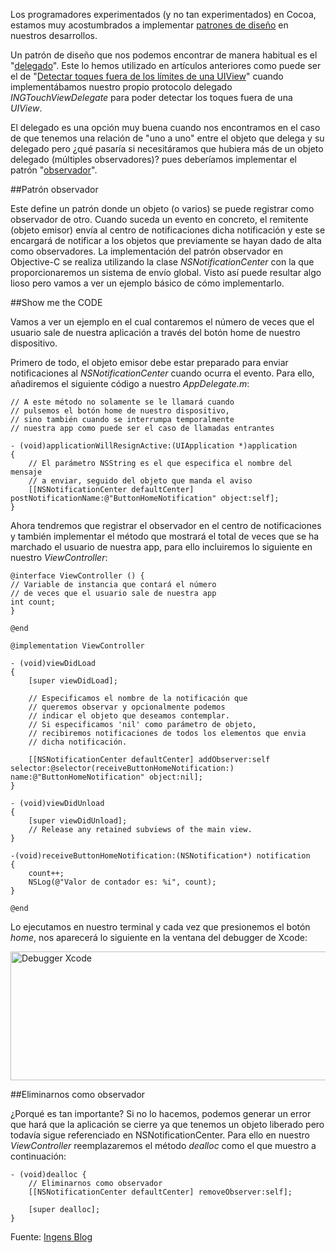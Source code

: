 Los programadores experimentados (y no tan experimentados) en Cocoa, estamos muy acostumbrados a implementar [patrones de diseño](http://goo.gl/NAIun) en nuestros desarrollos.

Un patrón de diseño que nos podemos encontrar de manera habitual es el "[delegado](http://goo.gl/5Wyw0)". Este lo hemos utilizado en artículos anteriores como puede ser el de "[Detectar toques fuera de los límites de una UIView](http://objective-c.es/detectar-toques-fuera-de-los-limites-de-una-uiview/)" cuando implementábamos nuestro propio protocolo delegado *INGTouchViewDelegate* para poder detectar los toques fuera de una *UIView*.

El delegado es una opción muy buena cuando nos encontramos en el caso de que tenemos una relación de "uno a uno" entre el objeto que delega y su delegado pero ¿qué pasaría si necesitáramos que hubiera más de un objeto delegado (múltiples observadores)? pues deberíamos implementar el patrón "[observador](http://goo.gl/oi9C)".

##Patrón observador

Este define un patrón donde un objeto (o varios) se puede registrar como observador de otro. Cuando suceda un evento en concreto, el remitente (objeto emisor) envía al centro de notificaciones dicha notificación y este se encargará de notificar a los objetos que previamente se hayan dado de alta como observadores. La implementación del patrón observador en Objective-C se realiza utilizando la clase *NSNotificationCenter* con la que proporcionaremos un sistema de envío global. Visto así puede resultar algo lioso pero vamos a ver un ejemplo básico de cómo implementarlo.

##Show me the CODE

Vamos a ver un ejemplo en el cual contaremos el número de veces que el usuario sale de nuestra aplicación a través del botón home de nuestro dispositivo.
 
Primero de todo, el objeto emisor debe estar preparado para enviar notificaciones al *NSNotificationCenter* cuando ocurra el evento. Para ello, añadiremos el siguiente código a nuestro *AppDelegate.m*:

    // A este método no solamente se le llamará cuando 
    // pulsemos el botón home de nuestro dispositivo, 
    // sino también cuando se interrumpa temporalmente 
    // nuestra app como puede ser el caso de llamadas entrantes
     
    - (void)applicationWillResignActive:(UIApplication *)application
    {
        // El parámetro NSString es el que especifica el nombre del mensaje 
        // a enviar, seguido del objeto que manda el aviso
        [[NSNotificationCenter defaultCenter] postNotificationName:@"ButtonHomeNotification" object:self];
    }
    
Ahora tendremos que registrar el observador en el centro de notificaciones y también implementar el método que mostrará el total de veces que se ha marchado el usuario de nuestra app, para ello incluiremos lo siguiente en nuestro *ViewController*:

    @interface ViewController () {
    // Variable de instancia que contará el número 
    // de veces que el usuario sale de nuestra app
    int count;
    }
    
    @end
     
    @implementation ViewController
     
    - (void)viewDidLoad
    {
        [super viewDidLoad];
         
        // Especificamos el nombre de la notificación que
        // queremos observar y opcionalmente podemos
        // indicar el objeto que deseamos contemplar.
        // Si especificamos 'nil' como parámetro de objeto, 
        // recibiremos notificaciones de todos los elementos que envia
        // dicha notificación.
         
        [[NSNotificationCenter defaultCenter] addObserver:self selector:@selector(receiveButtonHomeNotification:) name:@"ButtonHomeNotification" object:nil];
    }
     
    - (void)viewDidUnload
    {
        [super viewDidUnload];
        // Release any retained subviews of the main view.
    }
     
    -(void)receiveButtonHomeNotification:(NSNotification*) notification
    {
        count++;
        NSLog(@"Valor de contador es: %i", count);
    }
     
    @end    

Lo ejecutamos en nuestro terminal y cada vez que presionemos el botón *home*, nos aparecerá lo siguiente en la ventana del debugger de Xcode:

<a href="http://objective-c.es/wp-content/uploads/2013/02/debugger_xcode_nsnotificationcenter.png"><img src="http://objective-c.es/wp-content/uploads/2013/02/debugger_xcode_nsnotificationcenter.png" alt="Debugger Xcode" width="721" height="206" class="aligncenter size-full wp-image-1026" /></a>

##Eliminarnos como observador

¿Porqué es tan importante? Si no lo hacemos, podemos generar un error que hará que la aplicación se cierre ya que tenemos un objeto liberado pero todavía sigue referenciado en NSNotificationCenter. Para ello en nuestro *ViewController* reemplazaremos el método *dealloc* como el que muestro a continuación:

    - (void)dealloc {
        // Eliminarnos como observador  
        [[NSNotificationCenter defaultCenter] removeObserver:self];
     
        [super dealloc];
    }
    

Fuente: [Ingens Blog](http://www.ingens-networks.com/blog/post/2012/07/10/Patrones-de-diseno-en-Objective-C-Observador-NSNotificationCenter.aspx)